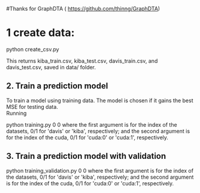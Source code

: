 #Thanks for GraphDTA ( https://github.com/thinng/GraphDTA)
# 1 create data:
python create_csv.py

This returns kiba_train.csv, kiba_test.csv, davis_train.csv, and davis_test.csv, saved in data/ folder. 

## 2. Train a prediction model
To train a model using training data. The model is chosen if it gains the best MSE for testing data.  
Running 

python training.py 0 0 
where the first argument is for the index of the datasets, 0/1 for 'davis' or 'kiba', respectively;
and the second argument is for the index of the cuda, 0/1 for 'cuda:0' or 'cuda:1', respectively.

## 3. Train a prediction model with validation 

python training_validation.py 0 0
where the first argument is for the index of the datasets, 0/1 for 'davis' or 'kiba', respectively;
and the second argument is for the index of the cuda, 0/1 for 'cuda:0' or 'cuda:1', respectively.
